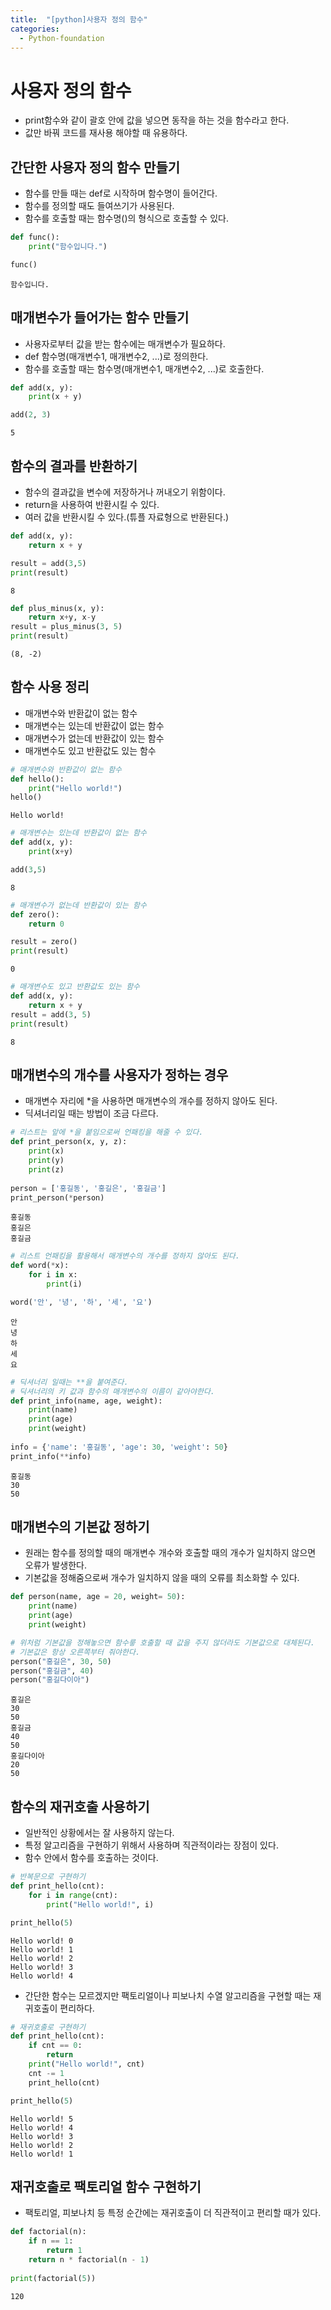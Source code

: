 ```yaml
---
title:  "[python]사용자 정의 함수"
categories:
  - Python-foundation
--- 
```

# 사용자 정의 함수
- print함수와 같이 괄호 안에 값을 넣으면 동작을 하는 것을 함수라고 한다.
- 값만 바꿔 코드를 재사용 해야할 때 유용하다.

## 간단한 사용자 정의 함수 만들기
- 함수를 만들 때는 def로 시작하며 함수명이 들어간다.
- 함수를 정의할 때도 들여쓰기가 사용된다.
- 함수를 호출할 때는 함수명()의 형식으로 호출할 수 있다.


```python
def func():
    print("함수입니다.")

func()
```

    함수입니다.
    

## 매개변수가 들어가는 함수 만들기
- 사용자로부터 값을 받는 함수에는 매개변수가 필요하다.
- def 함수명(매개변수1, 매개변수2, ...)로 정의한다.
- 함수를 호출할 때는 함수명(매개변수1, 매개변수2, ...)로 호출한다.


```python
def add(x, y):
    print(x + y)

add(2, 3)
```

    5
    

## 함수의 결과를 반환하기
- 함수의 결과값을 변수에 저장하거나 꺼내오기 위함이다.
- return을 사용하여 반환시킬 수 있다.
- 여러 값을 반환시킬 수 있다.(튜플 자료형으로 반환된다.)


```python
def add(x, y):
    return x + y

result = add(3,5)
print(result)
```

    8
    


```python
def plus_minus(x, y):
    return x+y, x-y
result = plus_minus(3, 5)
print(result)
```

    (8, -2)
    

## 함수 사용 정리
- 매개변수와 반환값이 없는 함수
- 매개변수는 있는데 반환값이 없는 함수
- 매개변수가 없는데 반환값이 있는 함수
- 매개변수도 있고 반환값도 있는 함수


```python
# 매개변수와 반환값이 없는 함수
def hello():
    print("Hello world!")
hello()
```

    Hello world!
    


```python
# 매개변수는 있는데 반환값이 없는 함수
def add(x, y):
    print(x+y)

add(3,5)
```

    8
    


```python
# 매개변수가 없는데 반환값이 있는 함수
def zero():
    return 0

result = zero()
print(result)
```

    0
    


```python
# 매개변수도 있고 반환값도 있는 함수
def add(x, y):
    return x + y
result = add(3, 5)
print(result)
```

    8
    

## 매개변수의 개수를 사용자가 정하는 경우
- 매개변수 자리에 *을 사용하면 매개변수의 개수를 정하지 않아도 된다.
- 딕셔너리일 때는 방법이 조금 다르다.


```python
# 리스트는 앞에 *을 붙임으로써 언패킹을 해줄 수 있다.
def print_person(x, y, z):
    print(x)
    print(y)
    print(z)
    
person = ['홍길동', '홍길은', '홍길금']
print_person(*person)
```

    홍길동
    홍길은
    홍길금
    


```python
# 리스트 언패킹을 활용해서 매개변수의 개수를 정하지 않아도 된다.
def word(*x):
    for i in x:
        print(i)

word('안', '녕', '하', '세', '요')
```

    안
    녕
    하
    세
    요
    


```python
# 딕셔너리 일때는 **을 붙여준다.
# 딕셔너리의 키 값과 함수의 매개변수의 이름이 같아야한다.
def print_info(name, age, weight):
    print(name)
    print(age)
    print(weight)
    
info = {'name': '홍길동', 'age': 30, 'weight': 50}
print_info(**info)

```

    홍길동
    30
    50
    

## 매개변수의 기본값 정하기
- 원래는 함수를 정의할 때의 매개변수 개수와 호출할 때의 개수가 일치하지 않으면 오류가 발생한다.
- 기본값을 정해줌으로써 개수가 일치하지 않을 때의 오류를 최소화할 수 있다.


```python
def person(name, age = 20, weight= 50):
    print(name)
    print(age)
    print(weight)

# 위처럼 기본값을 정해놓으면 함수릏 호출할 때 값을 주지 않더라도 기본값으로 대체된다.
# 기본값은 항상 오른쪽부터 줘야한다.
person("홍길은", 30, 50)
person("홍길금", 40)
person("홍길다이아")
```

    홍길은
    30
    50
    홍길금
    40
    50
    홍길다이아
    20
    50
    

## 함수의 재귀호출 사용하기
- 일반적인 상황에서는 잘 사용하지 않는다.
- 특정 알고리즘을 구현하기 위해서 사용하며 직관적이라는 장점이 있다.
- 함수 안에서 함수를 호출하는 것이다.


```python
# 반복문으로 구현하기
def print_hello(cnt):
    for i in range(cnt):
        print("Hello world!", i)

print_hello(5)
```

    Hello world! 0
    Hello world! 1
    Hello world! 2
    Hello world! 3
    Hello world! 4
    

- 간단한 함수는 모르겠지만 팩토리얼이나 피보나치 수열 알고리즘을 구현할 때는 재귀호출이 편리하다.


```python
# 재귀호출로 구현하기
def print_hello(cnt):
    if cnt == 0:
        return
    print("Hello world!", cnt)
    cnt -= 1
    print_hello(cnt)

print_hello(5)
```

    Hello world! 5
    Hello world! 4
    Hello world! 3
    Hello world! 2
    Hello world! 1
    

## 재귀호출로 팩토리얼 함수 구현하기
- 팩토리얼, 피보나치 등 특정 순간에는 재귀호출이 더 직관적이고 편리할 때가 있다.


```python
def factorial(n):
    if n == 1:     
        return 1  
    return n * factorial(n - 1)   
 
print(factorial(5))
```

    120
    
